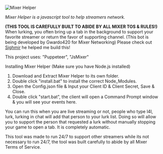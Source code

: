 ![Mixer Helper](https://i.imgur.com/UmByru4.png)

*Mixer Helper is a javascript tool to help streamers network.*

**(THIS TOOL IS CAREFULLY BUILT TO ABIDE BY ALL MIXER TOS & RULES!)**
When lurking, you often bring up a tab in the background to support 
your favorite streamer or return the favor of supporting channel. 
(This bot is being developed by Gwardo420 for Mixer Networking)
Please check out [Sighmir](https://github.com/Sighmir) he helped me build this!

This project uses: "Puppeteer", "JsMixer"

Installing Mixer Helper
(Make sure you have Node.js installed)
1. Download and Extract Mixer Helper to its own folder.
2. Double click "install.bat" to install the correct Node_Modules.
3. Open the Config.json file & Input your Client ID & Client Secret, Save & Close.
4. Double click "start.bat", the client will open a Command Prompt window & you will see your events here.

You can run this when you are live streaming or not, people who type l4l, lurk, lurking in chat will add that person to your lurk list. Doing so will allow
you to support the person that requested a lurk without manually stopping your game to open a tab. It is completely automatic.

This tool was made to run 24/7 to support other streamers while its not necessary to run 24/7, the tool was built carefully to abide by all Mixer Terms of Service. 
